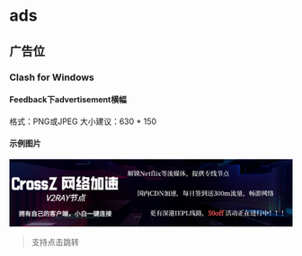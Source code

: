 # ads

## 广告位

### Clash for Windows

#### Feedback下advertisement横幅

格式：PNG或JPEG
大小建议：630 * 150

#### 示例图片
![](https://github.com/PoetryU/cfwad/blob/master/ad1.png?raw=true)

> 支持点击跳转
